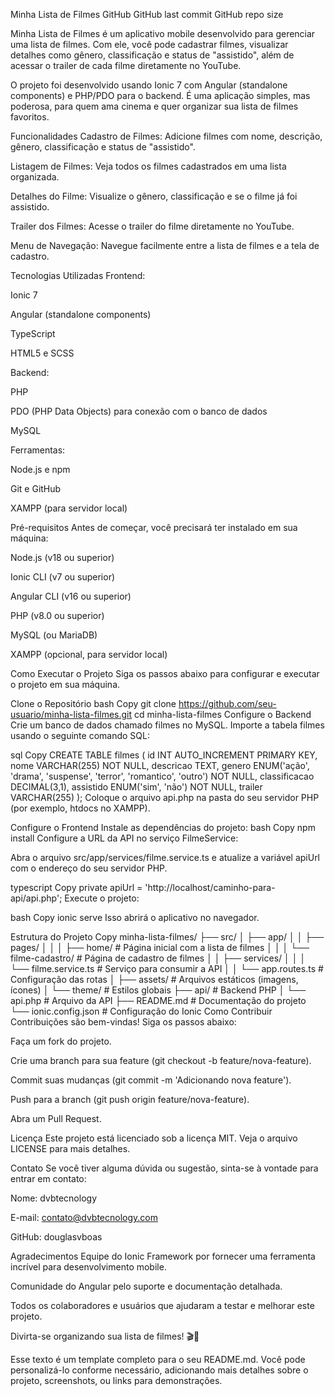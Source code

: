 Minha Lista de Filmes GitHub GitHub last commit GitHub repo size

Minha Lista de Filmes é um aplicativo mobile desenvolvido para gerenciar uma lista de filmes. Com ele, você pode cadastrar filmes, visualizar detalhes como gênero, classificação e status de "assistido", além de acessar o trailer de cada filme diretamente no YouTube.

O projeto foi desenvolvido usando Ionic 7 com Angular (standalone components) e PHP/PDO para o backend. É uma aplicação simples, mas poderosa, para quem ama cinema e quer organizar sua lista de filmes favoritos.

Funcionalidades Cadastro de Filmes: Adicione filmes com nome, descrição, gênero, classificação e status de "assistido".

Listagem de Filmes: Veja todos os filmes cadastrados em uma lista organizada.

Detalhes do Filme: Visualize o gênero, classificação e se o filme já foi assistido.

Trailer dos Filmes: Acesse o trailer do filme diretamente no YouTube.

Menu de Navegação: Navegue facilmente entre a lista de filmes e a tela de cadastro.

Tecnologias Utilizadas Frontend:

Ionic 7

Angular (standalone components)

TypeScript

HTML5 e SCSS

Backend:

PHP

PDO (PHP Data Objects) para conexão com o banco de dados

MySQL

Ferramentas:

Node.js e npm

Git e GitHub

XAMPP (para servidor local)

Pré-requisitos Antes de começar, você precisará ter instalado em sua máquina:

Node.js (v18 ou superior)

Ionic CLI (v7 ou superior)

Angular CLI (v16 ou superior)

PHP (v8.0 ou superior)

MySQL (ou MariaDB)

XAMPP (opcional, para servidor local)

Como Executar o Projeto Siga os passos abaixo para configurar e executar o projeto em sua máquina.

Clone o Repositório bash Copy git clone https://github.com/seu-usuario/minha-lista-filmes.git cd minha-lista-filmes
Configure o Backend Crie um banco de dados chamado filmes no MySQL.
Importe a tabela filmes usando o seguinte comando SQL:

sql Copy CREATE TABLE filmes ( id INT AUTO_INCREMENT PRIMARY KEY, nome VARCHAR(255) NOT NULL, descricao TEXT, genero ENUM('ação', 'drama', 'suspense', 'terror', 'romantico', 'outro') NOT NULL, classificacao DECIMAL(3,1), assistido ENUM('sim', 'não') NOT NULL, trailer VARCHAR(255) ); Coloque o arquivo api.php na pasta do seu servidor PHP (por exemplo, htdocs no XAMPP).

Configure o Frontend Instale as dependências do projeto:
bash Copy npm install Configure a URL da API no serviço FilmeService:

Abra o arquivo src/app/services/filme.service.ts e atualize a variável apiUrl com o endereço do seu servidor PHP.

typescript Copy private apiUrl = 'http://localhost/caminho-para-api/api.php'; Execute o projeto:

bash Copy ionic serve Isso abrirá o aplicativo no navegador.

Estrutura do Projeto Copy minha-lista-filmes/ ├── src/ │ ├── app/ │ │ ├── pages/ │ │ │ ├── home/ # Página inicial com a lista de filmes │ │ │ └── filme-cadastro/ # Página de cadastro de filmes │ │ ├── services/ │ │ │ └── filme.service.ts # Serviço para consumir a API │ │ └── app.routes.ts # Configuração das rotas │ ├── assets/ # Arquivos estáticos (imagens, ícones) │ └── theme/ # Estilos globais ├── api/ # Backend PHP │ └── api.php # Arquivo da API ├── README.md # Documentação do projeto └── ionic.config.json # Configuração do Ionic Como Contribuir Contribuições são bem-vindas! Siga os passos abaixo:

Faça um fork do projeto.

Crie uma branch para sua feature (git checkout -b feature/nova-feature).

Commit suas mudanças (git commit -m 'Adicionando nova feature').

Push para a branch (git push origin feature/nova-feature).

Abra um Pull Request.

Licença Este projeto está licenciado sob a licença MIT. Veja o arquivo LICENSE para mais detalhes.

Contato Se você tiver alguma dúvida ou sugestão, sinta-se à vontade para entrar em contato:

Nome: dvbtecnology

E-mail: contato@dvbtecnology.com

GitHub: douglasvboas

Agradecimentos Equipe do Ionic Framework por fornecer uma ferramenta incrível para desenvolvimento mobile.

Comunidade do Angular pelo suporte e documentação detalhada.

Todos os colaboradores e usuários que ajudaram a testar e melhorar este projeto.

Divirta-se organizando sua lista de filmes! 🎬🍿

Esse texto é um template completo para o seu README.md. Você pode personalizá-lo conforme necessário, adicionando mais detalhes sobre o projeto, screenshots, ou links para demonstrações. 
